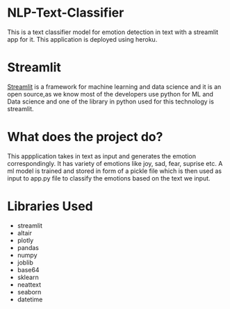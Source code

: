 # NLP-Text-Classifier
This is a text classifier model for emotion detection in text with a streamlit app for it. This application is deployed using heroku.

# Streamlit
[Streamlit]("https://streamlit.io/") is a framework for machine learning and data science and it is an open source,as we know most of the developers use python for ML and Data science and one of the library in python used for this technology is streamlit.

# What does the project do?
This appplication takes in text as input and generates the emotion correspondingly. It has variety of emotions like joy, sad, fear, suprise etc. A ml model is trained and stored in form of a pickle file which is then used as input to app.py file to classify the emotions based on the text we input.

# Libraries Used
* streamlit
* altair
* plotly
* pandas
* numpy
* joblib
* base64
* sklearn
* neattext
* seaborn
* datetime


